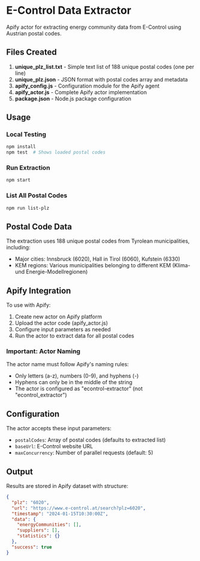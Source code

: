 # E-Control Data Extractor

Apify actor for extracting energy community data from E-Control using Austrian postal codes.

## Files Created

1. **unique_plz_list.txt** - Simple text list of 188 unique postal codes (one per line)
2. **unique_plz.json** - JSON format with postal codes array and metadata
3. **apify_config.js** - Configuration module for the Apify agent
4. **apify_actor.js** - Complete Apify actor implementation
5. **package.json** - Node.js package configuration

## Usage

### Local Testing
```bash
npm install
npm test  # Shows loaded postal codes
```

### Run Extraction
```bash
npm start
```

### List All Postal Codes
```bash
npm run list-plz
```

## Postal Code Data

The extraction uses 188 unique postal codes from Tyrolean municipalities, including:
- Major cities: Innsbruck (6020), Hall in Tirol (6060), Kufstein (6330)
- KEM regions: Various municipalities belonging to different KEM (Klima- und Energie-Modellregionen)

## Apify Integration

To use with Apify:
1. Create new actor on Apify platform
2. Upload the actor code (apify_actor.js)
3. Configure input parameters as needed
4. Run the actor to extract data for all postal codes

### Important: Actor Naming
The actor name must follow Apify's naming rules:
- Only letters (a-z), numbers (0-9), and hyphens (-)
- Hyphens can only be in the middle of the string
- The actor is configured as "econtrol-extractor" (not "econtrol_extractor")

## Configuration

The actor accepts these input parameters:
- `postalCodes`: Array of postal codes (defaults to extracted list)
- `baseUrl`: E-Control website URL
- `maxConcurrency`: Number of parallel requests (default: 5)

## Output

Results are stored in Apify dataset with structure:
```json
{
  "plz": "6020",
  "url": "https://www.e-control.at/search?plz=6020",
  "timestamp": "2024-01-15T10:30:00Z",
  "data": {
    "energyCommunities": [],
    "suppliers": [],
    "statistics": {}
  },
  "success": true
}
```
